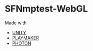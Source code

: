 # SFNmptest-WebGL

Made with

* [UNITY](https://unity.com)
* [PLAYMAKER](https://hutonggames.com)
* [PHOTON](https://photonengine.com)
